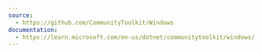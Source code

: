 ```yaml
---
source:
  - https://github.com/CommunityToolkit/Windows
documentation:
  - https://learn.microsoft.com/en-us/dotnet/communitytoolkit/windows/
---
```

